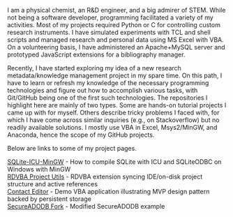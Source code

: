 I am a physical chemist, an R&D engineer, and a big admirer of STEM. While not being a software developer, programming facilitated a variety of my activities. Most of my projects required Python or C for controlling custom research instruments. I have simulated experiments with TCL and shell scripts and managed research and personal data using MS Excel with VBA. On a volunteering basis, I have administered an Apache+MySQL server and prototyped JavaScript extensions for a bibliography manager.

Recently, I have started exploring my idea of a new research metadata/knowledge management project in my spare time. On this path, I have to learn or refresh my knowledge of the necessary programming technologies and figure out how to accomplish various tasks, with Git/GitHub being one of the first such technologies. The repositories I highlight here are mainly of two types. Some are hands-on tutorial projects I came up with for myself. Others describe tricky problems I faced with, for which I have come across similar inquiries (e.g., on Stackoverflow) but no readily available solutions. I mostly use VBA in Excel, Msys2/MinGW, and Anaconda, hence the scope of my GitHub projects.

Below are links to some of my project pages.

[SQLite-ICU-MinGW](https://pchemguy.github.io/SQLite-ICU-MinGW) - How to compile SQLite with ICU and SQLiteODBC on Windows with MinGW  
[RDVBA Project Utils](https://pchemguy.github.io/RDVBA-Project-Utils) - RDVBA extension syncing IDE/on-disk project structure and active references  
[Contact Editor](https://pchemguy.github.io/ContactEditor) - Demo VBA application illustrating MVP design pattern backed by persistent storage  
[SecureADODB Fork](https://pchemguy.github.io/SecureADODB-Fork) - Modified SecureADODB example  
